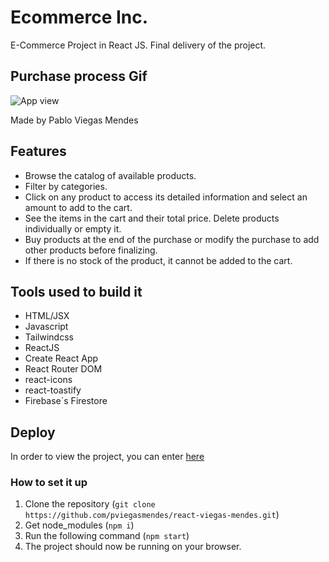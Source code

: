 # Ecommerce Inc.

E-Commerce Project in React JS.
Final delivery of the project.
## Purchase process Gif 

![App view](https://pviegasmendes.000webhostapp.com/assets/img/ecommerce.gif)

Made by Pablo Viegas Mendes

## Features

- Browse the catalog of available products.
- Filter by categories.
- Click on any product to access its detailed information and select an amount to add to the cart.
- See the items in the cart and their total price. Delete products individually or empty it.
- Buy products at the end of the purchase or modify the purchase to add other products before finalizing.
- If there is no stock of the product, it cannot be added to the cart.



## Tools used to build it

- HTML/JSX
- Javascript
- Tailwindcss
- ReactJS
- Create React App
- React Router DOM
- react-icons
- react-toastify
- Firebase´s Firestore


## Deploy

In order to view the project, you can enter [here](https://react-viegas-mendes.vercel.app/)

### How to set it up

1. Clone the repository (`git clone https://github.com/pviegasmendes/react-viegas-mendes.git`)
2. Get node_modules (`npm i`)
3. Run the following command (`npm start`)
4. The project should now be running on your browser.
